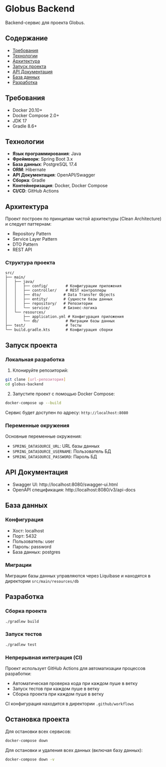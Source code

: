 # Globus Backend

Backend-сервис для проекта Globus.

## Содержание
- [Требования](#требования)
- [Технологии](#технологии)
- [Архитектура](#архитектура)
- [Запуск проекта](#запуск-проекта)
- [API Документация](#api-документация)
- [База данных](#база-данных)
- [Разработка](#разработка)

## Требования
- Docker 20.10+
- Docker Compose 2.0+
- JDK 17
- Gradle 8.6+

## Технологии
- **Язык программирования**: Java
- **Фреймворк**: Spring Boot 3.x
- **База данных**: PostgreSQL 17.4
- **ORM**: Hibernate
- **API Документация**: OpenAPI/Swagger
- **Сборка**: Gradle
- **Контейнеризация**: Docker, Docker Compose
- **CI/CD**: GitHub Actions

## Архитектура
Проект построен по принципам чистой архитектуры (Clean Architecture) и следует паттернам:
- Repository Pattern
- Service Layer Pattern
- DTO Pattern
- REST API

### Структура проекта
```
src/
├── main/
│   ├── java/
│   │   ├── config/        # Конфигурации приложения
│   │   ├── controller/    # REST контроллеры
│   │   ├── dto/          # Data Transfer Objects
│   │   ├── entity/       # Сущности базы данных
│   │   ├── repository/   # Репозитории
│   │   └── service/      # Бизнес-логика
│   └── resources/
│       ├── application.yml # Конфигурация приложения
│       └── db/            # Миграции базы данных
├── test/                  # Тесты
└── build.gradle.kts       # Конфигурация сборки
```

## Запуск проекта

### Локальная разработка
1. Клонируйте репозиторий:
```bash
git clone [url-репозитория]
cd globus-backend
```

2. Запустите проект с помощью Docker Compose:
```bash
docker-compose up --build
```

Сервис будет доступен по адресу: `http://localhost:8080`

### Переменные окружения
Основные переменные окружения:
- `SPRING_DATASOURCE_URL`: URL базы данных
- `SPRING_DATASOURCE_USERNAME`: Пользователь БД
- `SPRING_DATASOURCE_PASSWORD`: Пароль БД

## API Документация
- Swagger UI: http://localhost:8080/swagger-ui.html
- OpenAPI спецификация: http://localhost:8080/v3/api-docs

## База данных
### Конфигурация
- Хост: localhost
- Порт: 5432
- Пользователь: user
- Пароль: password
- База данных: postgres

### Миграции
Миграции базы данных управляются через Liquibase и находятся в директории `src/main/resources/db`

## Разработка
### Сборка проекта
```bash
./gradlew build
```

### Запуск тестов
```bash
./gradlew test
```

### Непрерывная интеграция (CI)
Проект использует GitHub Actions для автоматизации процессов разработки:
- Автоматическая проверка кода при каждом пуше в ветку
- Запуск тестов при каждом пуше в ветку
- Сборка проекта при каждом пуше в ветку

CI конфигурация находится в директории `.github/workflows`

## Остановка проекта
Для остановки всех сервисов:
```bash
docker-compose down
```

Для остановки и удаления всех данных (включая базу данных):
```bash
docker-compose down -v
```